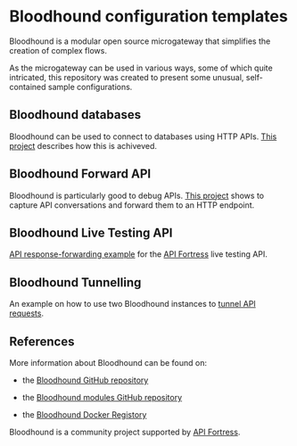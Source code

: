 # Bloodhound configuration templates

Bloodhound is a modular open source microgateway that simplifies the creation of complex flows.

As the microgateway can be used in various ways, some of which quite intricated, this repository was created to present some unusual, self-contained sample configurations.

## Bloodhound databases

Bloodhound can be used to connect to databases using HTTP APIs. [This project](https://github.com/apifortress/afthem-templates/tree/master/afthem_databases) describes how this is achiveved.

## Bloodhound Forward API

Bloodhound is particularly good to debug APIs. [This project](https://github.com/apifortress/afthem-templates/tree/master/afthem_forward_api)
shows to capture API conversations and forward them to an HTTP endpoint.

## Bloodhound Live Testing API

[API response-forwarding example](https://github.com/apifortress/afthem-templates/tree/master/afthem_fortress_live_testing) for the [API Fortress](https://apifortress.com) live testing API.

## Bloodhound Tunnelling

An example on how to use two Bloodhound instances to [tunnel API requests](https://github.com/apifortress/afthem-templates/tree/master/afthem_tunnelling).

## References

More information about Bloodhound can be found on:

* the [Bloodhound GitHub repository](https://github.com/apifortress/afthem)

* the [Bloodhound modules GitHub repository](https://github.com/apifortress/afthem-modules)

* the [Bloodhound Docker Registory](https://hub.docker.com/r/apifortress/afthem)

Bloodhound is a community project supported by [API Fortress](https://apifortress.com).
